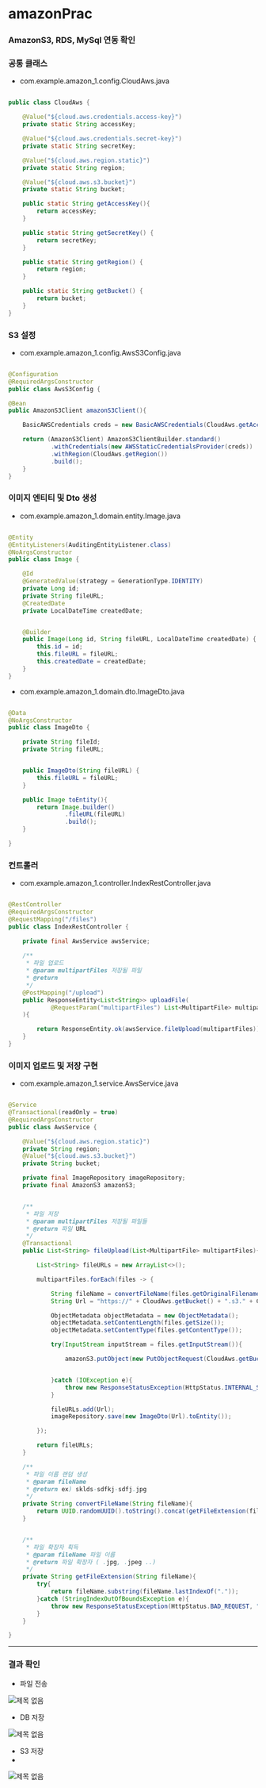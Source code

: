 # amazonPrac

### AmazonS3, RDS, MySql 연동 확인


### 공통 클래스

- com.example.amazon_1.config.CloudAws.java

```java

public class CloudAws {

    @Value("${cloud.aws.credentials.access-key}")
    private static String accessKey;

    @Value("${cloud.aws.credentials.secret-key}")
    private static String secretKey;

    @Value("${cloud.aws.region.static}")
    private static String region;

    @Value("${cloud.aws.s3.bucket}")
    private static String bucket;

    public static String getAccessKey(){
        return accessKey;
    }

    public static String getSecretKey() {
        return secretKey;
    }

    public static String getRegion() {
        return region;
    }

    public static String getBucket() {
        return bucket;
    }
}

```

### S3 설정

- com.example.amazon_1.config.AwsS3Config.java

```java

@Configuration
@RequiredArgsConstructor
public class AwsS3Config {

@Bean
public AmazonS3Client amazonS3Client(){

    BasicAWSCredentials creds = new BasicAWSCredentials(CloudAws.getAccessKey(), CloudAws.getSecretKey());

    return (AmazonS3Client) AmazonS3ClientBuilder.standard()
            .withCredentials(new AWSStaticCredentialsProvider(creds))
            .withRegion(CloudAws.getRegion())
            .build();
    }
}

```

### 이미지 엔티티 및 Dto 생성

- com.example.amazon_1.domain.entity.Image.java

```java

@Entity
@EntityListeners(AuditingEntityListener.class)
@NoArgsConstructor
public class Image {

    @Id
    @GeneratedValue(strategy = GenerationType.IDENTITY)
    private Long id;
    private String fileURL;
    @CreatedDate
    private LocalDateTime createdDate;


    @Builder
    public Image(Long id, String fileURL, LocalDateTime createdDate) {
        this.id = id;
        this.fileURL = fileURL;
        this.createdDate = createdDate;
    }
}

```
- com.example.amazon_1.domain.dto.ImageDto.java

```java

@Data
@NoArgsConstructor
public class ImageDto {

    private String fileId;
    private String fileURL;


    public ImageDto(String fileURL) {
        this.fileURL = fileURL;
    }

    public Image toEntity(){
        return Image.builder()
                .fileURL(fileURL)
                .build();
    }

}

```

### 컨트롤러

- com.example.amazon_1.controller.IndexRestController.java

```java

@RestController
@RequiredArgsConstructor
@RequestMapping("/files")
public class IndexRestController {

    private final AwsService awsService;
    
    /**
     * 파일 업로드
     * @param multipartFiles 저장될 파일
     * @return
     */
    @PostMapping("/upload")
    public ResponseEntity<List<String>> uploadFile(
            @RequestParam("multipartFiles") List<MultipartFile> multipartFiles
    ){

        return ResponseEntity.ok(awsService.fileUpload(multipartFiles));
    }
}

```

### 이미지 업로드 및 저장 구현

- com.example.amazon_1.service.AwsService.java

```java

@Service
@Transactional(readOnly = true)
@RequiredArgsConstructor
public class AwsService {

    @Value("${cloud.aws.region.static}")
    private String region;
    @Value("${cloud.aws.s3.bucket}")
    private String bucket;

    private final ImageRepository imageRepository;
    private final AmazonS3 amazonS3;


    /**
     * 파일 저장
     * @param multipartFiles 저장될 파일들
     * @return 파일 URL
     */
    @Transactional
    public List<String> fileUpload(List<MultipartFile> multipartFiles){

        List<String> fileURLs = new ArrayList<>();

        multipartFiles.forEach(files -> {

            String fileName = convertFileName(files.getOriginalFilename());
            String Url = "https://" + CloudAws.getBucket() + ".s3." + CloudAws.getRegion() + ".amazonaws.com/" + fileName;

            ObjectMetadata objectMetadata = new ObjectMetadata();
            objectMetadata.setContentLength(files.getSize());
            objectMetadata.setContentType(files.getContentType());

            try(InputStream inputStream = files.getInputStream()){

                amazonS3.putObject(new PutObjectRequest(CloudAws.getBucket(), fileName, inputStream, objectMetadata));


            }catch (IOException e){
                throw new ResponseStatusException(HttpStatus.INTERNAL_SERVER_ERROR, "파일 업로드 실패");
            }

            fileURLs.add(Url);
            imageRepository.save(new ImageDto(Url).toEntity());

        });

        return fileURLs;
    }

    /**
     * 파일 이름 랜덤 생성
     * @param fileName
     * @return ex) sklds-sdfkj-sdfj.jpg
     */
    private String convertFileName(String fileName){
        return UUID.randomUUID().toString().concat(getFileExtension(fileName));
    }


    /**
     * 파일 확장자 획득
     * @param fileName 파일 이름
     * @return 파일 확장자 ( .jpg, .jpeg ..)
     */
    private String getFileExtension(String fileName){
        try{
            return fileName.substring(fileName.lastIndexOf("."));
        }catch (StringIndexOutOfBoundsException e){
            throw new ResponseStatusException(HttpStatus.BAD_REQUEST, "잘못된 형식의 파일" + fileName);
        }
    }

}

```

<hr>

### 결과 확인

- 파일 전송
  
![제목 없음](https://github.com/bokkaa/amazonPrac/assets/77730779/f9fd2db7-758d-4fa2-8856-7ed91a0b1042)

- DB 저장
  
![제목 없음](https://github.com/bokkaa/amazonPrac/assets/77730779/c1d3ca27-a649-41c8-9fe0-221535e4ade8)

- S3 저장
- 
![제목 없음](https://github.com/bokkaa/amazonPrac/assets/77730779/a0fee2f6-98f7-4d09-93f8-76539045db62)

  

